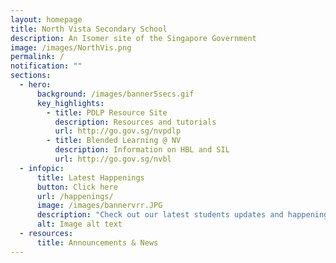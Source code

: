 ```yaml
---
layout: homepage
title: North Vista Secondary School
description: An Isomer site of the Singapore Government
image: /images/NorthVis.png
permalink: /
notification: ""
sections:
  - hero:
      background: /images/banner5secs.gif
      key_highlights:
        - title: PDLP Resource Site
          description: Resources and tutorials
          url: http://go.gov.sg/nvpdlp
        - title: Blended Learning @ NV
          description: Information on HBL and SIL
          url: http://go.gov.sg/nvbl
  - infopic:
      title: Latest Happenings
      button: Click here
      url: /happenings/
      image: /images/bannervrr.JPG
      description: "Check out our latest students updates and happenings! "
      alt: Image alt text
  - resources:
      title: Announcements & News
---
```

